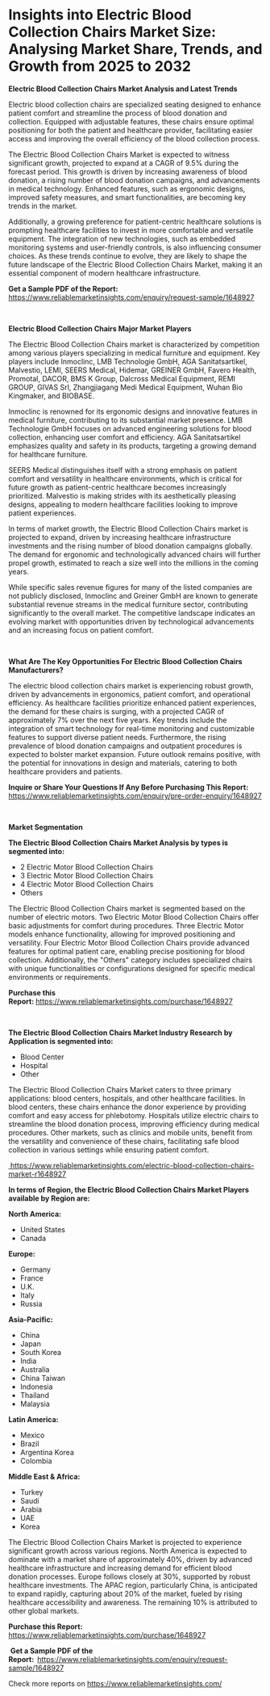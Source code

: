 <p><h1>Insights into Electric Blood Collection Chairs Market Size: Analysing Market Share, Trends, and Growth from 2025 to 2032</h1></p><p><strong>Electric Blood Collection Chairs Market Analysis and Latest Trends</strong></p>
<p><p>Electric blood collection chairs are specialized seating designed to enhance patient comfort and streamline the process of blood donation and collection. Equipped with adjustable features, these chairs ensure optimal positioning for both the patient and healthcare provider, facilitating easier access and improving the overall efficiency of the blood collection process.</p><p>The Electric Blood Collection Chairs Market is expected to witness significant growth, projected to expand at a CAGR of 9.5% during the forecast period. This growth is driven by increasing awareness of blood donation, a rising number of blood donation campaigns, and advancements in medical technology. Enhanced features, such as ergonomic designs, improved safety measures, and smart functionalities, are becoming key trends in the market. </p><p>Additionally, a growing preference for patient-centric healthcare solutions is prompting healthcare facilities to invest in more comfortable and versatile equipment. The integration of new technologies, such as embedded monitoring systems and user-friendly controls, is also influencing consumer choices. As these trends continue to evolve, they are likely to shape the future landscape of the Electric Blood Collection Chairs Market, making it an essential component of modern healthcare infrastructure.</p></p>
<p><strong>Get a Sample PDF of the Report:&nbsp;</strong> <a href="https://www.reliablemarketinsights.com/enquiry/request-sample/1648927?utm_campaign=2207&utm_medium=2&utm_source=Github&utm_content=ia&utm_term=26032025&utm_id=electric-blood-collection-chairs">https://www.reliablemarketinsights.com/enquiry/request-sample/1648927</a></p>
<p>&nbsp;</p>
<p><strong>Electric Blood Collection Chairs Major Market Players</strong></p>
<p><p>The Electric Blood Collection Chairs market is characterized by competition among various players specializing in medical furniture and equipment. Key players include Inmoclinc, LMB Technologie GmbH, AGA Sanitatsartikel, Malvestio, LEMI, SEERS Medical, Hidemar, GREINER GmbH, Favero Health, Promotal, DACOR, BMS K Group, Dalcross Medical Equipment, REMI GROUP, GIVAS Srl, Zhangjiagang Medi Medical Equipment, Wuhan Bio Kingmaker, and BIOBASE.</p><p>Inmoclinc is renowned for its ergonomic designs and innovative features in medical furniture, contributing to its substantial market presence. LMB Technologie GmbH focuses on advanced engineering solutions for blood collection, enhancing user comfort and efficiency. AGA Sanitatsartikel emphasizes quality and safety in its products, targeting a growing demand for healthcare furniture.</p><p>SEERS Medical distinguishes itself with a strong emphasis on patient comfort and versatility in healthcare environments, which is critical for future growth as patient-centric healthcare becomes increasingly prioritized. Malvestio is making strides with its aesthetically pleasing designs, appealing to modern healthcare facilities looking to improve patient experiences.</p><p>In terms of market growth, the Electric Blood Collection Chairs market is projected to expand, driven by increasing healthcare infrastructure investments and the rising number of blood donation campaigns globally. The demand for ergonomic and technologically advanced chairs will further propel growth, estimated to reach a size well into the millions in the coming years.</p><p>While specific sales revenue figures for many of the listed companies are not publicly disclosed, Inmoclinc and Greiner GmbH are known to generate substantial revenue streams in the medical furniture sector, contributing significantly to the overall market. The competitive landscape indicates an evolving market with opportunities driven by technological advancements and an increasing focus on patient comfort.</p></p>
<p>&nbsp;</p>
<p><strong>What Are The Key Opportunities For Electric Blood Collection Chairs Manufacturers?</strong></p>
<p><p>The electric blood collection chairs market is experiencing robust growth, driven by advancements in ergonomics, patient comfort, and operational efficiency. As healthcare facilities prioritize enhanced patient experiences, the demand for these chairs is surging, with a projected CAGR of approximately 7% over the next five years. Key trends include the integration of smart technology for real-time monitoring and customizable features to support diverse patient needs. Furthermore, the rising prevalence of blood donation campaigns and outpatient procedures is expected to bolster market expansion. Future outlook remains positive, with the potential for innovations in design and materials, catering to both healthcare providers and patients.</p></p>
<p><strong>Inquire or Share Your Questions If Any Before Purchasing This Report:</strong> <a href="https://www.reliablemarketinsights.com/enquiry/pre-order-enquiry/1648927?utm_campaign=2207&utm_medium=2&utm_source=Github&utm_content=ia&utm_term=26032025&utm_id=electric-blood-collection-chairs">https://www.reliablemarketinsights.com/enquiry/pre-order-enquiry/1648927</a></p>
<p>&nbsp;</p>
<p><strong>Market Segmentation</strong></p>
<p><strong>The Electric Blood Collection Chairs Market Analysis by types is segmented into:</strong></p>
<p><ul><li>2 Electric Motor Blood Collection Chairs</li><li>3 Electric Motor Blood Collection Chairs</li><li>4 Electric Motor Blood Collection Chairs</li><li>Others</li></ul></p>
<p><p>The Electric Blood Collection Chairs market is segmented based on the number of electric motors. Two Electric Motor Blood Collection Chairs offer basic adjustments for comfort during procedures. Three Electric Motor models enhance functionality, allowing for improved positioning and versatility. Four Electric Motor Blood Collection Chairs provide advanced features for optimal patient care, enabling precise positioning for blood collection. Additionally, the "Others" category includes specialized chairs with unique functionalities or configurations designed for specific medical environments or requirements.</p></p>
<p><strong>Purchase this Report:&nbsp;</strong><a href="https://www.reliablemarketinsights.com/purchase/1648927?utm_campaign=2207&utm_medium=2&utm_source=Github&utm_content=ia&utm_term=26032025&utm_id=electric-blood-collection-chairs">https://www.reliablemarketinsights.com/purchase/1648927</a></p>
<p>&nbsp;</p>
<p><strong>The Electric Blood Collection Chairs Market Industry Research by Application is segmented into:</strong></p>
<p><ul><li>Blood Center</li><li>Hospital</li><li>Other</li></ul></p>
<p><p>The Electric Blood Collection Chairs Market caters to three primary applications: blood centers, hospitals, and other healthcare facilities. In blood centers, these chairs enhance the donor experience by providing comfort and easy access for phlebotomy. Hospitals utilize electric chairs to streamline the blood donation process, improving efficiency during medical procedures. Other markets, such as clinics and mobile units, benefit from the versatility and convenience of these chairs, facilitating safe blood collection in various settings while ensuring patient comfort.</p></p>
<p><a href="https://www.reliablemarketinsights.com/electric-blood-collection-chairs-market-r1648927?utm_campaign=2207&utm_medium=2&utm_source=Github&utm_content=ia&utm_term=26032025&utm_id=electric-blood-collection-chairs">&nbsp;https://www.reliablemarketinsights.com/electric-blood-collection-chairs-market-r1648927</a></p>
<p><strong>In terms of Region, the Electric Blood Collection Chairs Market Players available by Region are:</strong></p>
<p>
    <p> <strong> North America: </strong>
        <ul>
            <li>United States</li>
            <li>Canada</li>
        </ul>
        </p> 
    <p> <strong> Europe: </strong>
        <ul>
            <li>Germany</li>
            <li>France</li>
            <li>U.K.</li>
            <li>Italy</li>
            <li>Russia</li>
        </ul>
        </p> 
    <p> <strong> Asia-Pacific: </strong>
        <ul>
            <li>China</li>
            <li>Japan</li>
            <li>South Korea</li>
            <li>India</li>
            <li>Australia</li>
            <li>China Taiwan</li>
            <li>Indonesia</li>
            <li>Thailand</li>
            <li>Malaysia</li>
        </ul>
        </p> 
    <p> <strong> Latin America: </strong>
        <ul>
            <li>Mexico</li>
            <li>Brazil</li>
            <li>Argentina Korea</li>
            <li>Colombia</li>
        </ul>
        </p> 
    <p> <strong> Middle East & Africa: </strong>
        <ul>
            <li>Turkey</li>
            <li>Saudi</li>
            <li>Arabia</li>
            <li>UAE</li>
            <li>Korea</li>
        </ul>
    </p>
    </p>
<p><p>The Electric Blood Collection Chairs Market is projected to experience significant growth across various regions. North America is expected to dominate with a market share of approximately 40%, driven by advanced healthcare infrastructure and increasing demand for efficient blood donation processes. Europe follows closely at 30%, supported by robust healthcare investments. The APAC region, particularly China, is anticipated to expand rapidly, capturing about 20% of the market, fueled by rising healthcare accessibility and awareness. The remaining 10% is attributed to other global markets.</p></p>
<p><strong>Purchase this Report: </strong><a href="https://www.reliablemarketinsights.com/purchase/1648927?utm_campaign=2207&utm_medium=2&utm_source=Github&utm_content=ia&utm_term=26032025&utm_id=electric-blood-collection-chairs">https://www.reliablemarketinsights.com/purchase/1648927</a></p>
<p>&nbsp;<strong>Get a Sample PDF of the Report:&nbsp;&nbsp;</strong><a href="https://www.reliablemarketinsights.com/enquiry/request-sample/1648927?utm_campaign=2207&utm_medium=2&utm_source=Github&utm_content=ia&utm_term=26032025&utm_id=electric-blood-collection-chairs">https://www.reliablemarketinsights.com/enquiry/request-sample/1648927</a></p>
<p><strong></strong></p>
<p>Check more reports on <a href="https://www.reliablemarketinsights.com/?utm_campaign=2207&utm_medium=2&utm_source=Github&utm_content=ia&utm_term=26032025&utm_id=electric-blood-collection-chairs">https://www.reliablemarketinsights.com/</a></p>
